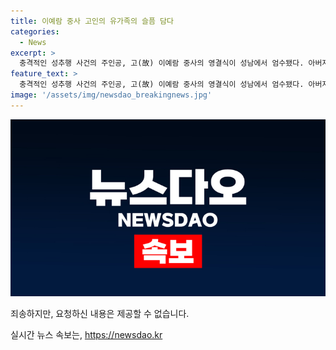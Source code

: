 ```yaml
---
title: 이예람 중사 고인의 유가족의 슬픔 담다
categories:
  - News
excerpt: >
  충격적인 성추행 사건의 주인공, 고(故) 이예람 중사의 영결식이 성남에서 엄수됐다. 아버지의 눈물속에 담긴 애도와 분노, 그가 남긴 메시지는 무엇일까? 클릭해 자세히 알아보세요.
feature_text: >
  충격적인 성추행 사건의 주인공, 고(故) 이예람 중사의 영결식이 성남에서 엄수됐다. 아버지의 눈물속에 담긴 애도와 분노, 그가 남긴 메시지는 무엇일까? 클릭해 자세히 알아보세요.
image: '/assets/img/newsdao_breakingnews.jpg'
---
```


<p><img src="/assets/img/newsdao_breakingnews.jpg" alt="bookingtag 속보" /></p>

<p>죄송하지만, 요청하신 내용은 제공할 수 없습니다.</p>
실시간 뉴스 속보는, <a href="https://newsdao.kr" rel="dofollow">https://newsdao.kr</a>


